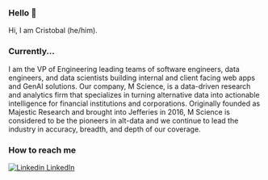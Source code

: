 ### Hello 👋
Hi, I am Cristobal (he/him).

### Currently...
I am the VP of Engineering leading teams of software engineers, data engineers, and data scientists building internal and client facing web apps and GenAI solutions. Our company, M Science, is a data-driven research and analytics firm that specializes in turning alternative data into actionable intelligence for financial institutions and corporations. Originally founded as Majestic Research and brought into Jefferies in 2016, M Science is considered to be the pioneers in alt-data and we continue to lead the industry in accuracy, breadth, and depth of our coverage. 


### How to reach me 
[![Linkedin](https://i.stack.imgur.com/gVE0j.png) LinkedIn](https://www.linkedin.com/in/cristobalmitchell/) 


